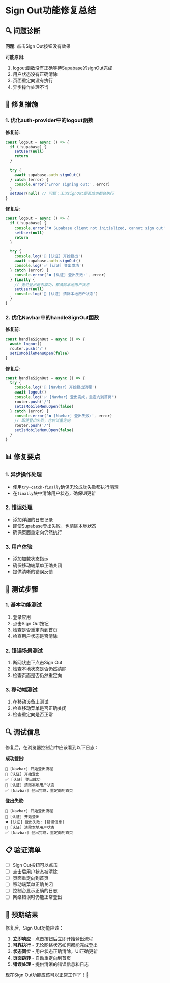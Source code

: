 # Sign Out功能修复总结

## 🔍 问题诊断

**问题**: 点击Sign Out按钮没有效果

**可能原因**:
1. logout函数没有正确等待Supabase的signOut完成
2. 用户状态没有正确清除
3. 页面重定向没有执行
4. 异步操作处理不当

## 🔧 修复措施

### 1. **优化auth-provider中的logout函数**

**修复前**:
```typescript
const logout = async () => {
  if (!supabase) {
    setUser(null)
    return
  }

  try {
    await supabase.auth.signOut()
  } catch (error) {
    console.error('Error signing out:', error)
  }
  setUser(null) // 问题：无论signOut是否成功都会执行
}
```

**修复后**:
```typescript
const logout = async () => {
  if (!supabase) {
    console.error('❌ Supabase client not initialized, cannot sign out')
    setUser(null)
    return
  }

  try {
    console.log('🚪 [认证] 开始登出')
    await supabase.auth.signOut()
    console.log('✅ [认证] 登出成功')
  } catch (error) {
    console.error('❌ [认证] 登出失败:', error)
  } finally {
    // 无论登出是否成功，都清除本地用户状态
    setUser(null)
    console.log('🧹 [认证] 清除本地用户状态')
  }
}
```

### 2. **优化Navbar中的handleSignOut函数**

**修复前**:
```typescript
const handleSignOut = async () => {
  await logout()
  router.push('/')
  setIsMobileMenuOpen(false)
}
```

**修复后**:
```typescript
const handleSignOut = async () => {
  try {
    console.log('🚪 [Navbar] 开始登出流程')
    await logout()
    console.log('✅ [Navbar] 登出完成，重定向到首页')
    router.push('/')
    setIsMobileMenuOpen(false)
  } catch (error) {
    console.error('❌ [Navbar] 登出失败:', error)
    // 即使登出失败，也尝试重定向
    router.push('/')
    setIsMobileMenuOpen(false)
  }
}
```

## 📊 修复要点

### 1. **异步操作处理**
- 使用`try-catch-finally`确保无论成功失败都执行清理
- 在`finally`块中清除用户状态，确保UI更新

### 2. **错误处理**
- 添加详细的日志记录
- 即使Supabase登出失败，也清除本地状态
- 确保页面重定向仍然执行

### 3. **用户体验**
- 添加加载状态指示
- 确保移动端菜单正确关闭
- 提供清晰的错误反馈

## 🎯 测试步骤

### 1. **基本功能测试**
1. 登录应用
2. 点击Sign Out按钮
3. 检查是否重定向到首页
4. 检查用户状态是否清除

### 2. **错误场景测试**
1. 断网状态下点击Sign Out
2. 检查本地状态是否仍然清除
3. 检查页面是否仍然重定向

### 3. **移动端测试**
1. 在移动设备上测试
2. 检查移动菜单是否正确关闭
3. 检查重定向是否正常

## 🔍 调试信息

修复后，在浏览器控制台中应该看到以下日志：

**成功登出**:
```
🚪 [Navbar] 开始登出流程
🚪 [认证] 开始登出
✅ [认证] 登出成功
🧹 [认证] 清除本地用户状态
✅ [Navbar] 登出完成，重定向到首页
```

**登出失败**:
```
🚪 [Navbar] 开始登出流程
🚪 [认证] 开始登出
❌ [认证] 登出失败: [错误信息]
🧹 [认证] 清除本地用户状态
✅ [Navbar] 登出完成，重定向到首页
```

## 📋 验证清单

- [ ] Sign Out按钮可以点击
- [ ] 点击后用户状态被清除
- [ ] 页面重定向到首页
- [ ] 移动端菜单正确关闭
- [ ] 控制台显示正确的日志
- [ ] 网络错误时仍能正常登出

## 🚀 预期结果

修复后，Sign Out功能应该：
1. **立即响应** - 点击按钮后立即开始登出流程
2. **可靠执行** - 无论网络状态如何都能完成登出
3. **状态同步** - 用户状态正确清除，UI正确更新
4. **页面跳转** - 自动重定向到首页
5. **错误处理** - 提供清晰的错误信息和日志

现在Sign Out功能应该可以正常工作了！🎉
